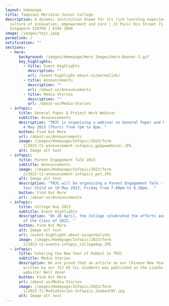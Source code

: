 ```yaml
---
layout: homepage
title: Tampines Meridian Junior College
description: A dynamic institution known for its rich learning experiences in a
  culture of innovation, empowerment and care | 21 Pasir Ris Street 71,
  Singapore 518799 | 6349 3660
image: /images/tmjc.jpeg
permalink: /
notification: ""
sections:
  - hero:
      background: /images/Homepage/Hero Images/Hero-Banner-1.gif
      key_highlights:
        - title: Event Highlights
          description: ""
          url: /event-highlight-about-us/permalink/
        - title: Announcements
          description: ""
          url: /about-us/Announcements
        - title: Media Stories
          description: ""
          url: /about-us/Media-Stories
  - infopic:
      title: General Paper & Project Work Webinar
      subtitle: Announcements
      description: "TMJC is organising a webinar on General Paper and Project Work on
        4 May 2023 (Thurs) from 7pm to 8pm. "
      button: Find Out More
      url: /about-us/Announcements
      image: /images/Homepage/Infopic/2023/Term
        2/2023-t1-announcement-infopics_gp&pwwebinar.JPG
      alt: Image alt text
  - infopic:
      title: Parent Engagement Talk 2023
      subtitle: Announcements
      image: /images/Homepage/Infopic/2023/Term
        2/2023-t1-announcement-infopics_pet.JPG
      alt: Image alt text
      description: "TMJC will be organising a Parent Engagement Talk - Connecting with
        Your Child on 19 May 2023, Friday from 7.00pm to 8.30pm.  "
      button: Find Out More
      url: /about-us/Announcements
  - infopic:
      title: College Day 2023
      subtitle: Event Highlights
      description: "On 28 April, the College celebrated the efforts and achievements
        of the Class of 2022. "
      button: Find Out More
      alt: Image alt text
      url: /event-highlight-about-us/permalink/
      image: /images/Homepage/Infopic/2023/Term
        2/2023-t2-events-infopic_collegeday.JPG
  - infopic:
      title: Ushering the New Year of Rabbit in TMJC
      subtitle: Media Stories
      description: We are proud that an article on our Chinese New Year celebrations
        written by our JC2 H2 CLL students was published on the Lianhe Zaobao
        website! Well done!
      button: Find Out More
      url: /about-us/Media-Stories
      image: /images/Homepage/Infopic/2023/Term
        1/2023-T1-MediaStories-Infopics_ZaobaoCNY.jpg
      alt: Image alt text
---
```

